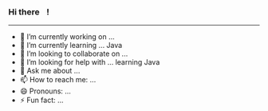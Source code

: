 ### Hi there <img src="https://raw.githubusercontent.com/MartinHeinz/MartinHeinz/master/wave.gif" width="10px">!

---

- 🔭 I’m currently working on ...
- 🌱 I’m currently learning ... Java
- 👯 I’m looking to collaborate on ...
- 🤔 I’m looking for help with ... learning Java
- 💬 Ask me about ...
- 📫 How to reach me: ...
- 😄 Pronouns: ...
- ⚡ Fun fact: ...
